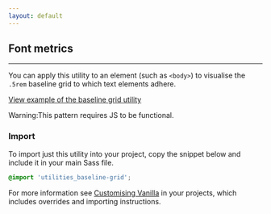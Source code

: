 ```yaml
---
layout: default
---
```


## Font metrics

<hr>

You can apply this utility to an element (such as `<body>`) to visualise the `.5rem` baseline grid to which text elements adhere.

<a href="/examples/utilities/baseline-grid/"
    class="js-example">
View example of the baseline grid utility
</a>

<div class="p-notification--caution">
  <p class="p-notification__response">
    <span class="p-notification__status">Warning:</span>This pattern requires JS to be functional.
  </p>
</div>

### Import

To import just this utility into your project, copy the snippet below and include it in your main Sass file.

```scss
@import 'utilities_baseline-grid';
```

For more information see [Customising Vanilla](/customising-vanilla/) in your projects, which includes overrides and importing instructions.
